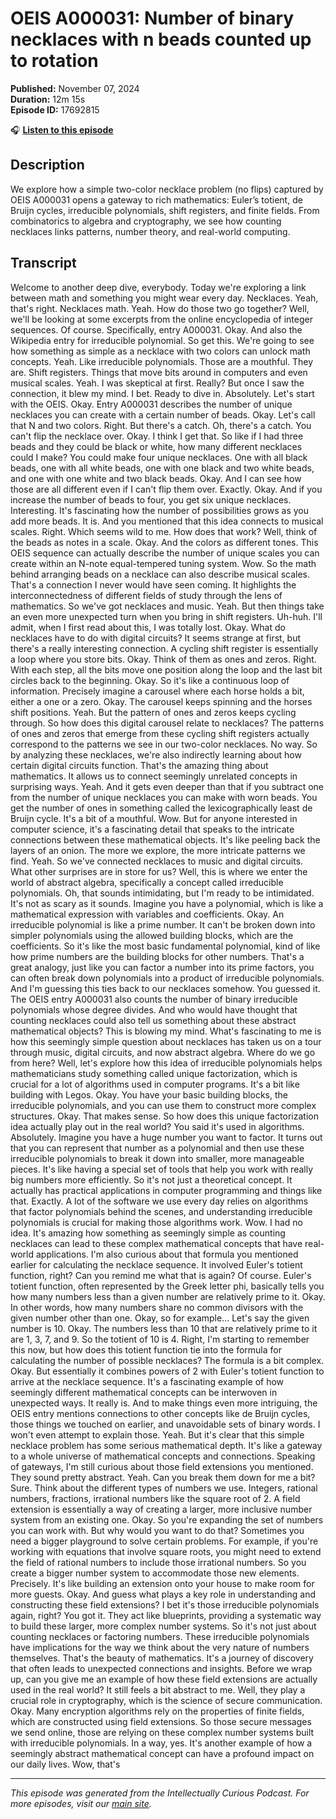 # OEIS A000031: Number of binary necklaces with n beads counted up to rotation

**Published:** November 07, 2024  
**Duration:** 12m 15s  
**Episode ID:** 17692815

🎧 **[Listen to this episode](https://intellectuallycurious.buzzsprout.com/2529712/episodes/17692815-oeis-a000031-number-of-binary-necklaces-with-n-beads-counted-up-to-rotation)**

## Description

We explore how a simple two-color necklace problem (no flips) captured by OEIS A000031 opens a gateway to rich mathematics: Euler’s totient, de Bruijn cycles, irreducible polynomials, shift registers, and finite fields. From combinatorics to algebra and cryptography, we see how counting necklaces links patterns, number theory, and real-world computing.

## Transcript

Welcome to another deep dive, everybody. Today we're exploring a link between math and something you might wear every day. Necklaces. Yeah, that's right. Necklaces math. Yeah. How do those two go together? Well, we'll be looking at some excerpts from the online encyclopedia of integer sequences. Of course. Specifically, entry A000031. Okay. And also the Wikipedia entry for irreducible polynomial. So get this. We're going to see how something as simple as a necklace with two colors can unlock math concepts. Yeah. Like irreducible polynomials. Those are a mouthful. They are. Shift registers. Things that move bits around in computers and even musical scales. Yeah. I was skeptical at first. Really? But once I saw the connection, it blew my mind. I bet. Ready to dive in. Absolutely. Let's start with the OEIS. Okay. Entry A000031 describes the number of unique necklaces you can create with a certain number of beads. Okay. Let's call that N and two colors. Right. But there's a catch. Oh, there's a catch. You can't flip the necklace over. Okay. I think I get that. So like if I had three beads and they could be black or white, how many different necklaces could I make? You could make four unique necklaces. One with all black beads, one with all white beads, one with one black and two white beads, and one with one white and two black beads. Okay. And I can see how those are all different even if I can't flip them over. Exactly. Okay. And if you increase the number of beads to four, you get six unique necklaces. Interesting. It's fascinating how the number of possibilities grows as you add more beads. It is. And you mentioned that this idea connects to musical scales. Right. Which seems wild to me. How does that work? Well, think of the beads as notes in a scale. Okay. And the colors as different tones. This OEIS sequence can actually describe the number of unique scales you can create within an N-note equal-tempered tuning system. Wow. So the math behind arranging beads on a necklace can also describe musical scales. That's a connection I never would have seen coming. It highlights the interconnectedness of different fields of study through the lens of mathematics. So we've got necklaces and music. Yeah. But then things take an even more unexpected turn when you bring in shift registers. Uh-huh. I'll admit, when I first read about this, I was totally lost. Okay. What do necklaces have to do with digital circuits? It seems strange at first, but there's a really interesting connection. A cycling shift register is essentially a loop where you store bits. Okay. Think of them as ones and zeros. Right. With each step, all the bits move one position along the loop and the last bit circles back to the beginning. Okay. So it's like a continuous loop of information. Precisely imagine a carousel where each horse holds a bit, either a one or a zero. Okay. The carousel keeps spinning and the horses shift positions. Yeah. But the pattern of ones and zeros keeps cycling through. So how does this digital carousel relate to necklaces? The patterns of ones and zeros that emerge from these cycling shift registers actually correspond to the patterns we see in our two-color necklaces. No way. So by analyzing these necklaces, we're also indirectly learning about how certain digital circuits function. That's the amazing thing about mathematics. It allows us to connect seemingly unrelated concepts in surprising ways. Yeah. And it gets even deeper than that if you subtract one from the number of unique necklaces you can make with worn beads. You get the number of ones in something called the lexicographically least de Bruijn cycle. It's a bit of a mouthful. Wow. But for anyone interested in computer science, it's a fascinating detail that speaks to the intricate connections between these mathematical objects. It's like peeling back the layers of an onion. The more we explore, the more intricate patterns we find. Yeah. So we've connected necklaces to music and digital circuits. What other surprises are in store for us? Well, this is where we enter the world of abstract algebra, specifically a concept called irreducible polynomials. Oh, that sounds intimidating, but I'm ready to be intimidated. It's not as scary as it sounds. Imagine you have a polynomial, which is like a mathematical expression with variables and coefficients. Okay. An irreducible polynomial is like a prime number. It can't be broken down into simpler polynomials using the allowed building blocks, which are the coefficients. So it's like the most basic fundamental polynomial, kind of like how prime numbers are the building blocks for other numbers. That's a great analogy, just like you can factor a number into its prime factors, you can often break down polynomials into a product of irreducible polynomials. And I'm guessing this ties back to our necklaces somehow. You guessed it. The OEIS entry A000031 also counts the number of binary irreducible polynomials whose degree divides. And who would have thought that counting necklaces could also tell us something about these abstract mathematical objects? This is blowing my mind. What's fascinating to me is how this seemingly simple question about necklaces has taken us on a tour through music, digital circuits, and now abstract algebra. Where do we go from here? Well, let's explore how this idea of irreducible polynomials helps mathematicians study something called unique factorization, which is crucial for a lot of algorithms used in computer programs. It's a bit like building with Legos. Okay. You have your basic building blocks, the irreducible polynomials, and you can use them to construct more complex structures. Okay. That makes sense. So how does this unique factorization idea actually play out in the real world? You said it's used in algorithms. Absolutely. Imagine you have a huge number you want to factor. It turns out that you can represent that number as a polynomial and then use these irreducible polynomials to break it down into smaller, more manageable pieces. It's like having a special set of tools that help you work with really big numbers more efficiently. So it's not just a theoretical concept. It actually has practical applications in computer programming and things like that. Exactly. A lot of the software we use every day relies on algorithms that factor polynomials behind the scenes, and understanding irreducible polynomials is crucial for making those algorithms work. Wow. I had no idea. It's amazing how something as seemingly simple as counting necklaces can lead to these complex mathematical concepts that have real-world applications. I'm also curious about that formula you mentioned earlier for calculating the necklace sequence. It involved Euler's totient function, right? Can you remind me what that is again? Of course. Euler's totient function, often represented by the Greek letter phi, basically tells you how many numbers less than a given number are relatively prime to it. Okay. In other words, how many numbers share no common divisors with the given number other than one. Okay, so for example... Let's say the given number is 10. Okay. The numbers less than 10 that are relatively prime to it are 1, 3, 7, and 9. So the totient of 10 is 4. Right, I'm starting to remember this now, but how does this totient function tie into the formula for calculating the number of possible necklaces? The formula is a bit complex. Okay. But essentially it combines powers of 2 with Euler's totient function to arrive at the necklace sequence. It's a fascinating example of how seemingly different mathematical concepts can be interwoven in unexpected ways. It really is. And to make things even more intriguing, the OEIS entry mentions connections to other concepts like de Bruijn cycles, those things we touched on earlier, and unavoidable sets of binary words. I won't even attempt to explain those. Yeah. But it's clear that this simple necklace problem has some serious mathematical depth. It's like a gateway to a whole universe of mathematical concepts and connections. Speaking of gateways, I'm still curious about those field extensions you mentioned. They sound pretty abstract. Yeah. Can you break them down for me a bit? Sure. Think about the different types of numbers we use. Integers, rational numbers, fractions, irrational numbers like the square root of 2. A field extension is essentially a way of creating a larger, more inclusive number system from an existing one. Okay. So you're expanding the set of numbers you can work with. But why would you want to do that? Sometimes you need a bigger playground to solve certain problems. For example, if you're working with equations that involve square roots, you might need to extend the field of rational numbers to include those irrational numbers. So you create a bigger number system to accommodate those new elements. Precisely. It's like building an extension onto your house to make room for more guests. Okay. And guess what plays a key role in understanding and constructing these field extensions? I bet it's those irreducible polynomials again, right? You got it. They act like blueprints, providing a systematic way to build these larger, more complex number systems. So it's not just about counting necklaces or factoring numbers. These irreducible polynomials have implications for the way we think about the very nature of numbers themselves. That's the beauty of mathematics. It's a journey of discovery that often leads to unexpected connections and insights. Before we wrap up, can you give me an example of how these field extensions are actually used in the real world? It still feels a bit abstract to me. Well, they play a crucial role in cryptography, which is the science of secure communication. Okay. Many encryption algorithms rely on the properties of finite fields, which are constructed using field extensions. So those secure messages we send online, those are relying on these complex number systems built with irreducible polynomials. In a way, yes. It's another example of how a seemingly abstract mathematical concept can have a profound impact on our daily lives. Wow, that's

---
*This episode was generated from the Intellectually Curious Podcast. For more episodes, visit our [main site](https://intellectuallycurious.buzzsprout.com).*
